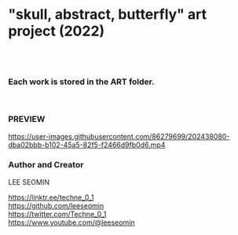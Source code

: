 # "skull, abstract, butterfly" art project (2022)

  <br/>   <br/>  
  
### Each work is stored in the ART folder.  

<br/>  


### PREVIEW
https://user-images.githubusercontent.com/86279699/202438080-dba02bbb-b102-45a5-82f5-f2466d9fb0d6.mp4


  

### Author and Creator
 
 LEE SEOMIN
 
 https://linktr.ee/techne_0_1
   <br/> 
 https://github.com/leeseomin 
  <br/> 
 https://twitter.com/Techne_0_1
 <br/>
 https://www.youtube.com/@leeseomin
  <br/>
